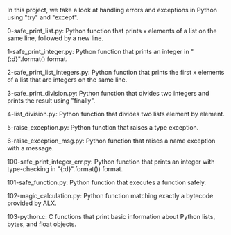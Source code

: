 In this project, we take a look at handling errors and exceptions in Python using "try" and "except".

0-safe_print_list.py: Python function that prints x elements of a list on the same line, followed by a new line.

1-safe_print_integer.py: Python function that prints an integer in "{:d}".format() format.

2-safe_print_list_integers.py: Python function that prints the first x elements of a list that are integers on the same line.

3-safe_print_division.py: Python function that divides two integers and prints the result using "finally".

4-list_division.py: Python function that divides two lists element by element.

5-raise_exception.py: Python function that raises a type exception.

6-raise_exception_msg.py: Python function that raises a name exception with a message.

100-safe_print_integer_err.py: Python function that prints an integer with type-checking in "{:d}".format()) format.

101-safe_function.py: Python function that executes a function safely.

102-magic_calculation.py: Python function matching exactly a bytecode provided by ALX.

103-python.c: C functions that print basic information about Python lists, bytes, and float objects.
